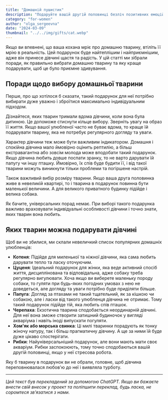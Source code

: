 ```yaml
---
title: "Домашній пушистик"
description: "Подаруйте вашій другій половинці безліч позитивних емоцій, ніжності, тепла та ласки!"
category: "for-women"
author: "olga_sergeevna"
date: "2024-03-09"
thumbnail: "../../img/gifts/cat.webp"
---
```


Якщо ви впевнені, що ваша кохана мріє про домашню тварину, втіліть її мрію в реальність. Цей подарунок буде найтеплішим і найприємнішим, адже він принесе дівчині щастя та радість. У цій статті ми зібрали поради, як правильно вибрати домашню тварину та яку краще подарувати, щоб це було приємне здивування.

## Поради щодо вибору домашньої тварини

Перше, про що хотілося б сказати, такий подарунок для неї потрібно вибирати дуже уважно і зброїтися максимально індивідуальним підходом.

Дізнайтеся, яких тварин тримали вдома дівчини, коли вона була дитиною. Це допоможе стиснути кільце вибору.
Зверніть увагу на образ її життя. Якщо вашої улюбленої часто не буває вдома, то краще їй подарувати тварину, яка не потребує регулярного догляду та уваги.

Характер дівчини теж може бути важливим індикатором. Домашня і спокійна дівчина мало ймовірно оцінить рептилію, а більш екстравагантна або зовсім молода може вподобати такий подарунок.
Якщо дівчина любить довше поспати зранку, то не варто дарувати їй папугу чи іншу пташку. Ймовірно, їх спів буде будити її, і від такої тварини можуть виникнути тільки проблеми та погіршене настрій.

Також важливий вибір розміру тварини. Якщо ваша друга половинка живе в невеликій квартирі, то і тварина в подарунок повинна бути маленької величини. А для великого приватного будинку підійде і велика собака.

Як бачите, універсальних порад немає. При виборі такого подарунка важливо враховувати індивідуальні особливості дівчини і точно знати, яких тварин вона любить.

## Яких тварин можна подарувати дівчині

Щоб ви не збилися, ми склали невеличкий список популярних домашніх улюбленців:

- **Котеня**: Підійде для миленької та ніжної дівчини, яка сама любить дарувати тепло та ласку оточуючим.
- **Цуценя**: Ідеальний подарунок для жінки, яка веде активний спосіб життя, дисциплінована та відповідальна, адже собаку треба регулярно вигулювати. Хоча якщо ви виберете маленьку породу собаки, то гуляти при будь-яких погодних умовах з нею не доведеться, але догляду та уваги потрібно буде приділяти більше.
- **Папуга**: Догляд за птахами не такий тщательний, як за кішкою чи собакою, але і ласки від такого улюбленця дівчина не отримає. Тому такий подарунок підійде тій, яка любить спів пташок.
- **Черепаха**: Екзотична тварина сподобається неординарній дівчині. Для неї вона зможе створити затишний будиночок у вигляді акваріума і навіть іноді випускати погуляти.
- **Хом'як або морська свинка**: Ці милі тваринки порадують як тонку жіночу натуру, так і більш прагматичну дівчину. А ще за ними їй буде дуже цікаво спостерігати.
- **Рибки**: Найуніверсальніший подарунок, але вони мають мати своє акваріум. Рибки заспокоюють, тому точно сподобаються вашій другій половинці, якщо у неї стресова робота.

Яку б тварину в подарунок ви не обрали, головне, щоб дівчина переповнювалася любов'ю до неї і виявляла турботу.


---

*Цей текст був перекладений за допомогою ChatGPT. Якщо ви бажаєте внести свій внесок у проект та поліпшити переклад, будь ласка, не соромтеся зв’язатися з нами.*

